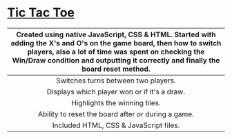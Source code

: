# [Tic Tac Toe](https://ari-xb.github.io/project1/)


| Created using native JavaScript, CSS & HTML. Started with adding the X's and O's on the game board, then how to switch players, also a lot of time was spent on checking the Win/Draw condition and outputting it correctly and finally the board reset method. |
| :------------------------------------:|
| Switches turns between two players. |
| Displays which player won or if it's a draw. |
| Highlights the winning tiles.  |
| Ability to reset the board after or during a game.|
| Included HTML, CSS & JavaScript files. |

